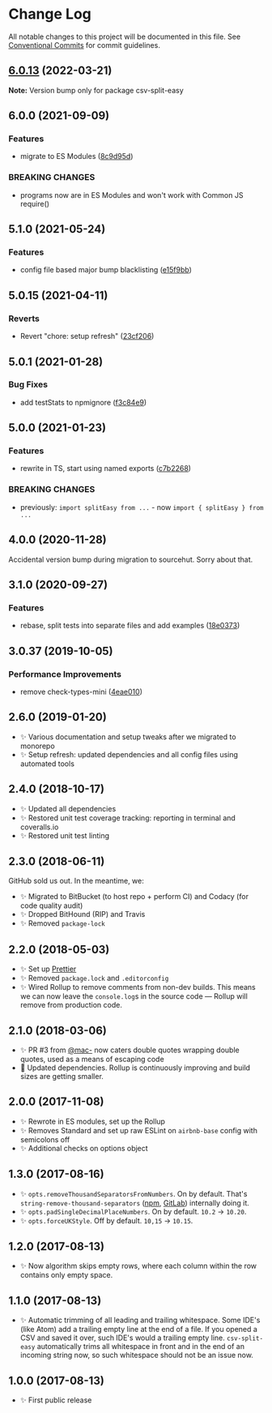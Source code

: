 # Change Log

All notable changes to this project will be documented in this file.
See [Conventional Commits](https://conventionalcommits.org) for commit guidelines.

## [6.0.13](https://github.com/codsen/codsen/compare/csv-split-easy@6.0.12...csv-split-easy@6.0.13) (2022-03-21)

**Note:** Version bump only for package csv-split-easy





## 6.0.0 (2021-09-09)

### Features

- migrate to ES Modules ([8c9d95d](https://github.com/codsen/codsen/commit/8c9d95d5dea0b769c2f070397141918a4893d575))

### BREAKING CHANGES

- programs now are in ES Modules and won't work with Common JS require()

## 5.1.0 (2021-05-24)

### Features

- config file based major bump blacklisting ([e15f9bb](https://github.com/codsen/codsen/commit/e15f9bba1c4fd5f847ac28b3f38fa6ee633f5dca))

## 5.0.15 (2021-04-11)

### Reverts

- Revert "chore: setup refresh" ([23cf206](https://github.com/codsen/codsen/commit/23cf206970a087ff0fa04e61f94d919f59ab3881))

## 5.0.1 (2021-01-28)

### Bug Fixes

- add testStats to npmignore ([f3c84e9](https://github.com/codsen/codsen/commit/f3c84e95afc5514214312f913692d85b2e12eb29))

## 5.0.0 (2021-01-23)

### Features

- rewrite in TS, start using named exports ([c7b2268](https://github.com/codsen/codsen/commit/c7b226840e6f49464d2e1ebf3486ea4d8fd86b26))

### BREAKING CHANGES

- previously: `import splitEasy from ...` - now `import { splitEasy } from ...`

## 4.0.0 (2020-11-28)

Accidental version bump during migration to sourcehut. Sorry about that.

## 3.1.0 (2020-09-27)

### Features

- rebase, split tests into separate files and add examples ([18e0373](https://gitlab.com/codsen/codsen/commit/18e0373c01f4e2cd4af2ceaf1b4719954b054291))

## 3.0.37 (2019-10-05)

### Performance Improvements

- remove check-types-mini ([4eae010](https://gitlab.com/codsen/codsen/commit/4eae010))

## 2.6.0 (2019-01-20)

- ✨ Various documentation and setup tweaks after we migrated to monorepo
- ✨ Setup refresh: updated dependencies and all config files using automated tools

## 2.4.0 (2018-10-17)

- ✨ Updated all dependencies
- ✨ Restored unit test coverage tracking: reporting in terminal and coveralls.io
- ✨ Restored unit test linting

## 2.3.0 (2018-06-11)

GitHub sold us out. In the meantime, we:

- ✨ Migrated to BitBucket (to host repo + perform CI) and Codacy (for code quality audit)
- ✨ Dropped BitHound (RIP) and Travis
- ✨ Removed `package-lock`

## 2.2.0 (2018-05-03)

- ✨ Set up [Prettier](https://prettier.io)
- ✨ Removed `package.lock` and `.editorconfig`
- ✨ Wired Rollup to remove comments from non-dev builds. This means we can now leave the `console.log`s in the source code — Rollup will remove from production code.

## 2.1.0 (2018-03-06)

- ✨ PR \#3 from [@mac-](https://github.com/mac-) now caters double quotes wrapping double quotes, used as a means of escaping code
- 🔧 Updated dependencies. Rollup is continuously improving and build sizes are getting smaller.

## 2.0.0 (2017-11-08)

- ✨ Rewrote in ES modules, set up the Rollup
- ✨ Removes Standard and set up raw ESLint on `airbnb-base` config with semicolons off
- ✨ Additional checks on options object

## 1.3.0 (2017-08-16)

- ✨ `opts.removeThousandSeparatorsFromNumbers`. On by default. That's `string-remove-thousand-separators` ([npm](https://www.npmjs.com/package/string-remove-thousand-separators), [GitLab](https://gitlab.com/codsen/codsen/tree/master/packages/string-remove-thousand-separators)) internally doing it.
- ✨ `opts.padSingleDecimalPlaceNumbers`. On by default. `10.2` → `10.20`.
- ✨ `opts.forceUKStyle`. Off by default. `10,15` → `10.15`.

## 1.2.0 (2017-08-13)

- ✨ Now algorithm skips empty rows, where each column within the row contains only empty space.

## 1.1.0 (2017-08-13)

- ✨ Automatic trimming of all leading and trailing whitespace. Some IDE's (like Atom) add a trailing empty line at the end of a file. If you opened a CSV and saved it over, such IDE's would a trailing empty line. `csv-split-easy` automatically trims all whitespace in front and in the end of an incoming string now, so such whitespace should not be an issue now.

## 1.0.0 (2017-08-13)

- ✨ First public release
